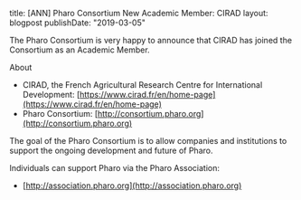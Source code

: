 title: [ANN] Pharo Consortium New Academic Member: CIRADlayout: blogpostpublishDate: "2019-03-05"The Pharo Consortium is very happy to announce that CIRAD has joined the Consortium as an Academic Member.About- CIRAD, the French Agricultural Research Centre for International Development: [https://www.cirad.fr/en/home-page](https://www.cirad.fr/en/home-page)- Pharo Consortium: [http://consortium.pharo.org](http://consortium.pharo.org)The goal of the Pharo Consortium is to allow companies and institutions to support the ongoing development and future of Pharo.Individuals can support Pharo via the Pharo Association:- [http://association.pharo.org](http://association.pharo.org)
